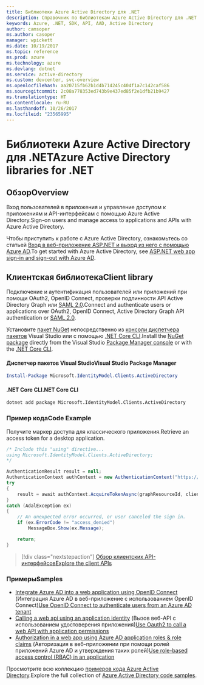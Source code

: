 ```yaml
---
title: Библиотеки Azure Active Directory для .NET
description: Справочник по библиотекам Azure Active Directory для .NET
keywords: Azure, .NET, SDK, API, AAD, Active Directory
author: camsoper
ms.author: casoper
manager: wpickett
ms.date: 10/19/2017
ms.topic: reference
ms.prod: azure
ms.technology: azure
ms.devlang: dotnet
ms.service: active-directory
ms.custom: devcenter, svc-overview
ms.openlocfilehash: aa20715fb62b1d4b714245c404f1a7c142caf586
ms.sourcegitcommit: 2c08a778353ed743b9e437ed85f2e1dfb21b9427
ms.translationtype: HT
ms.contentlocale: ru-RU
ms.lasthandoff: 10/26/2017
ms.locfileid: "23565995"
---
```

# <a name="azure-active-directory-libraries-for-net"></a><span data-ttu-id="3b805-104">Библиотеки Azure Active Directory для .NET</span><span class="sxs-lookup"><span data-stu-id="3b805-104">Azure Active Directory libraries for .NET</span></span>

## <a name="overview"></a><span data-ttu-id="3b805-105">Обзор</span><span class="sxs-lookup"><span data-stu-id="3b805-105">Overview</span></span>

<span data-ttu-id="3b805-106">Вход пользователей в приложения и управление доступом к приложениям и API-интерфейсам с помощью Azure Active Directory.</span><span class="sxs-lookup"><span data-stu-id="3b805-106">Sign-on users and manage access to applications and APIs with Azure Active Directory.</span></span>

<span data-ttu-id="3b805-107">Чтобы приступить к работе с Azure Active Directory, ознакомьтесь со статьей [Вход в веб-приложение ASP.NET и выход из него с помощью Azure AD](/azure/active-directory/develop/active-directory-devquickstarts-webapp-dotnet).</span><span class="sxs-lookup"><span data-stu-id="3b805-107">To get started with Azure Active Directory, see [ASP.NET web app sign-in and sign-out with Azure AD](/azure/active-directory/develop/active-directory-devquickstarts-webapp-dotnet).</span></span>

## <a name="client-library"></a><span data-ttu-id="3b805-108">Клиентская библиотека</span><span class="sxs-lookup"><span data-stu-id="3b805-108">Client library</span></span>

<span data-ttu-id="3b805-109">Подключение и аутентификация пользователей или приложений при помощи OAuth2, OpenID Connect, проверки подлинности API Active Directory Graph или [SAML 2.0](https://docs.microsoft.com/azure/active-directory/develop/active-directory-saml-protocol-reference).</span><span class="sxs-lookup"><span data-stu-id="3b805-109">Connect and authenticate users or applications over OAuth2, OpenID Connect, Active Directory Graph API authentication or [SAML 2.0](https://docs.microsoft.com/azure/active-directory/develop/active-directory-saml-protocol-reference).</span></span>

<span data-ttu-id="3b805-110">Установите [пакет NuGet](https://www.nuget.org/packages/Microsoft.Azure.Management.AppService.Fluent) непосредственно из [консоли диспетчера пакетов][PackageManager] Visual Studio или с помощью [.NET Core CLI][DotNetCLI].</span><span class="sxs-lookup"><span data-stu-id="3b805-110">Install the [NuGet package](https://www.nuget.org/packages/Microsoft.Azure.Management.AppService.Fluent) directly from the Visual Studio [Package Manager console][PackageManager] or with the [.NET Core CLI][DotNetCLI].</span></span>

#### <a name="visual-studio-package-manager"></a><span data-ttu-id="3b805-111">Диспетчер пакетов Visual Studio</span><span class="sxs-lookup"><span data-stu-id="3b805-111">Visual Studio Package Manager</span></span>

```powershell
Install-Package Microsoft.IdentityModel.Clients.ActiveDirectory
```

#### <a name="net-core-cli"></a><span data-ttu-id="3b805-112">.NET Core CLI</span><span class="sxs-lookup"><span data-stu-id="3b805-112">.NET Core CLI</span></span>

```bash
dotnet add package Microsoft.IdentityModel.Clients.ActiveDirectory
```

### <a name="code-example"></a><span data-ttu-id="3b805-113">Пример кода</span><span class="sxs-lookup"><span data-stu-id="3b805-113">Code Example</span></span>

<span data-ttu-id="3b805-114">Получите маркер доступа для классического приложения.</span><span class="sxs-lookup"><span data-stu-id="3b805-114">Retrieve an access token for a desktop application.</span></span>

```csharp
/* Include this "using" directive...
using Microsoft.IdentityModel.Clients.ActiveDirectory;
*/

AuthenticationResult result = null;
AuthenticationContext authContext = new AuthenticationContext("https://someauthority.com");
try
{
    result = await authContext.AcquireTokenAsync(graphResourceId, clientId, redirectUri, new PlatformParameters(PromptBehavior.Auto));
}
catch (AdalException ex)
{
    // An unexpected error occurred, or user canceled the sign in.
    if (ex.ErrorCode != "access_denied")
        MessageBox.Show(ex.Message);

    return;
}
```

> [!div class="nextstepaction"]
> [<span data-ttu-id="3b805-115">Обзор клиентских API-интерфейсов</span><span class="sxs-lookup"><span data-stu-id="3b805-115">Explore the client APIs</span></span>](/dotnet/api/overview/azure/activedirectory/client)

### <a name="samples"></a><span data-ttu-id="3b805-116">Примеры</span><span class="sxs-lookup"><span data-stu-id="3b805-116">Samples</span></span>

* <span data-ttu-id="3b805-117">[Integrate Azure AD into a web application using OpenID Connect](https://github.com/Azure-Samples/active-directory-dotnet-webapp-openidconnect) (Интеграция Azure AD в веб-приложение с использованием OpenID Connect)</span><span class="sxs-lookup"><span data-stu-id="3b805-117">[Use OpenID Connect to authenticate users from an Azure AD tenant](https://github.com/Azure-Samples/active-directory-dotnet-webapp-openidconnect)</span></span>
* <span data-ttu-id="3b805-118">[Calling a web api using an application identity](https://github.com/Azure-Samples/active-directory-dotnet-webapp-webapi-oauth2-appidentity) (Вызов веб-API с использованием удостоверения приложения)</span><span class="sxs-lookup"><span data-stu-id="3b805-118">[Use Oauth2 to call a web API with application permissions](https://github.com/Azure-Samples/active-directory-dotnet-webapp-webapi-oauth2-appidentity)</span></span>
* <span data-ttu-id="3b805-119">[Authorization in a web app using Azure AD application roles & role claims](https://github.com/Azure-Samples/active-directory-dotnet-webapp-roleclaims) (Авторизация в веб-приложении при помощи ролей приложений Azure AD и утверждения таких ролей)</span><span class="sxs-lookup"><span data-stu-id="3b805-119">[Use role-based access control (RBAC) in an application](https://github.com/Azure-Samples/active-directory-dotnet-webapp-roleclaims)</span></span>

<span data-ttu-id="3b805-120">Просмотрите всю коллекцию [примеров кода Azure Active Directory](/azure/active-directory/develop/active-directory-code-samples).</span><span class="sxs-lookup"><span data-stu-id="3b805-120">Explore the full collection of [Azure Active Directory code samples](/azure/active-directory/develop/active-directory-code-samples).</span></span>

[PackageManager]: https://docs.microsoft.com/nuget/tools/package-manager-console
[DotNetCLI]: https://docs.microsoft.com/dotnet/core/tools/dotnet-add-package
